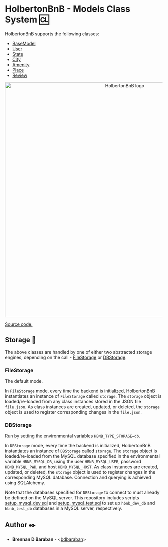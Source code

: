 # HolbertonBnB - Models Class System :cl:

HolbertonBnB supports the following classes:

* [BaseModel](../models/base_model.py)
* [User](../models/user.py)
* [State](../models/state.py)
* [City](../models/city.py)
* [Amenity](../models/amenity.py)
* [Place](../models/place.py)
* [Review](../models/review.py)

<p align="center">
  <img src="https://github.com/bdbaraban/HolbertonBnB/blob/master/assets/hbnb-models.png"
       alt="HolbertonBnB logo"
       width="750"
  >
</p>

[Source code.](../models)

## Storage :baggage_claim:

The above classes are handled by one of either two abstracted storage engines,
depending on the call - [FileStorage](../models/engine/file_storage.py) or
[DBStorage](../models/engine/db_storage.py).

### FileStorage

The default mode.

In `FileStorage` mode, every time the backend is initialized, HolbertonBnB
instantiates an instance of `FileStorage` called `storage`. The `storage`
object is loaded/re-loaded from any class instances stored in the JSON file
`file.json`. As class instances are created, updated, or deleted, the
`storage` object is used to register corresponding changes in the `file.json`.

### DBStorage

Run by setting the environmental variables `HBNB_TYPE_STORAGE=db`.

In `DBStorage` mode, every time the backend is initialized, HolbertonBnB
instantiates an instance of `DBStorage` called `storage`. The `storage` object
is loaded/re-loaded from the MySQL database specified in the environmental variable
`HBNB_MYSQL_DB`, using the user `HBNB_MYSQL_USER`, password `HBNB_MYSQL_PWD`, and
host `HBNB_MYSQL_HOST`. As class instances are created, updated, or deleted, the
`storage` object is used to register changes in the corresponding MySQL database.
Connection and querying is achieved using SQLAlchemy.

Note that the databases specified for `DBStorage` to connect to must already be
defined on the MySQL server. This repository includes scripts
[setup_mysql_dev.sql](../mysql/setup_mysql_dev.sql) and [setup_mysql_test.sql](../mysql/setup_mysql_test.sql)
to set up `hbnb_dev_db` and `hbnb_test_db` databases in a MySQL server,
respectively.

## Author :black_nib:

* __Brennan D Baraban__ - <[bdbaraban](https://github.com/bdbaraban)>
